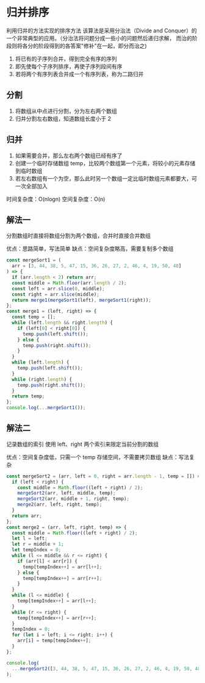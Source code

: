 # 归并排序

利用归并的方法实现的排序方法
该算法是采用分治法（Divide and Conquer）的一个非常典型的应用。（分治法将问题分成一些小的问题然后递归求解，
而治的阶段则将各分的阶段得到的各答案"修补"在一起，即分而治之)

1. 将已有的子序列合并，得到完全有序的序列
2. 即先使每个子序列排序，再使子序列段间有序
3. 若将两个有序列表合并成一个有序列表，称为二路归并

## 分割

1. 将数组从中点进行分割，分为左右两个数组
2. 归并分割左右数组，知道数组长度小于 2

## 归并

1. 如果需要合并，那么左右两个数组已经有序了
2. 创建一个临时存储数组 temp，比较两个数组第一个元素，将较小的元素存储到临时数组
3. 若左右数组有一个为空，那么此时另一个数组一定比临时数组元素都要大，可一次全部加入

时间复杂度：O(nlogn)
空间复杂度：O(n)

## 解法一

分割数组时直接将数组分割为两个数组，合并时直接合并数组

优点：思路简单，写法简单
缺点：空间复杂度略高，需要复制多个数组

```js
const mergeSort1 = (
  arr = [3, 44, 38, 5, 47, 15, 36, 26, 27, 2, 46, 4, 19, 50, 48]
) => {
  if (arr.length < 2) return arr;
  const middle = Math.floor(arr.length / 2);
  const left = arr.slice(0, middle);
  const right = arr.slice(middle);
  return merge1(mergeSort1(left), mergeSort1(right));
};
const merge1 = (left, right) => {
  const temp = [];
  while (left.length && right.length) {
    if (left[0] < right[0]) {
      temp.push(left.shift());
    } else {
      temp.push(right.shift());
    }
  }
  while (left.length) {
    temp.push(left.shift());
  }
  while (right.length) {
    temp.push(right.shift());
  }
  return temp;
};
console.log(...mergeSort1());
```

## 解法二

记录数组的索引
使用 left、right 两个索引来限定当前分割的数组

优点：空间复杂度低，只需一个 temp 存储空间，不需要拷贝数组
缺点：写法复杂

```js
const mergeSort2 = (arr, left = 0, right = arr.length - 1, temp = []) => {
  if (left < right) {
    const middle = Math.floor((left + right) / 2);
    mergeSort2(arr, left, middle, temp);
    mergeSort2(arr, middle + 1, right, temp);
    merge2(arr, left, right, temp);
  }
  return arr;
};
const merge2 = (arr, left, right, temp) => {
  const middle = Math.floor((left + right) / 2);
  let l = left;
  let r = middle + 1;
  let tempIndex = 0;
  while (l <= middle && r <= right) {
    if (arr[l] < arr[r]) {
      temp[tempIndex++] = arr[l++];
    } else {
      temp[tempIndex++] = arr[r++];
    }
  }
  while (l <= middle) {
    temp[tempIndex++] = arr[l++];
  }
  while (r <= right) {
    temp[tempIndex++] = arr[r++];
  }
  tempIndex = 0;
  for (let i = left; i <= right; i++) {
    arr[i] = temp[tempIndex++];
  }
};

console.log(
  ...mergeSort2([3, 44, 38, 5, 47, 15, 36, 26, 27, 2, 46, 4, 19, 50, 48])
);
```
